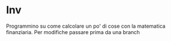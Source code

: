 # Inv
Programmino su come calcolare un po' di cose con la matematica finanziaria.
Per modifiche passare prima da una branch

